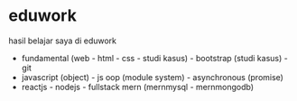 # eduwork

hasil belajar saya di eduwork

- fundamental (web - html - css - studi kasus) - bootstrap (studi kasus) - git
- javascript (object) - js oop (module system) - asynchronous (promise)
- reactjs - nodejs - fullstack mern (mernmysql - mernmongodb)
